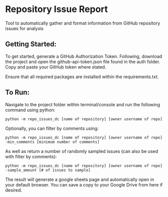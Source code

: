 # Repository Issue Report
Tool to automatically gather and format information from GitHub repository issues for analysis

## Getting Started:
To get started, generate a GitHub Authorization Token. Following, download the project and open the github-api-token.json file found in the auth folder. Copy and paste your GitHub token where stated.

Ensure that all required packages are installed within the requirements.txt.

## To Run:
Navigate to the project folder within terminal/console and run the following command using python:

`python -m repo_issues_dc [name of repository] [owner username of repo]`

Optionally, you can filter by comments using:

`python -m repo_issues_dc [name of repository] [owner username of repo] -min_comments [minimum number of comments]`

As well as return a number of randomly sampled issues (can also be used with filter by comments):

`python -m repo_issues_dc [name of repository] [owner username of repo] -sample_amount [# of issues to sample]`

The result will generate a google sheets page and automatically open in your default browser. You can save a copy to your Google Drive from here if desired.
